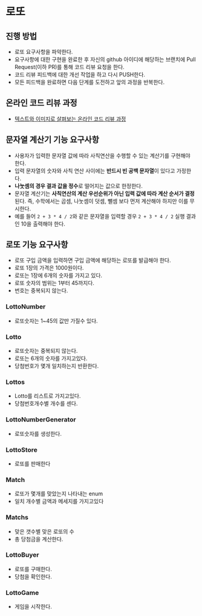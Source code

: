 # 로또
## 진행 방법
* 로또 요구사항을 파악한다.
* 요구사항에 대한 구현을 완료한 후 자신의 github 아이디에 해당하는 브랜치에 Pull Request(이하 PR)를 통해 코드 리뷰 요청을 한다.
* 코드 리뷰 피드백에 대한 개선 작업을 하고 다시 PUSH한다.
* 모든 피드백을 완료하면 다음 단계를 도전하고 앞의 과정을 반복한다.

## 온라인 코드 리뷰 과정
* [텍스트와 이미지로 살펴보는 온라인 코드 리뷰 과정](https://github.com/next-step/nextstep-docs/tree/master/codereview)

## 문자열 계산기 기능 요구사항
* 사용자가 입력한 문자열 값에 따라 사칙연산을 수행할 수 있는 계산기를 구현해야 한다.
* 입력 문자열의 숫자와 사칙 연산 사이에는 **반드시 빈 공백 문자열**이 있다고 가정한다.
* **나눗셈의 경우 결과 값을 정수**로 떨어지는 값으로 한정한다.
* 문자열 계산기는 **사칙연산의 계산 우선순위가 아닌 입력 값에 따라 계산 순서가 결정**된다. 즉, 수학에서는 곱셈, 나눗셈이 덧셈, 뺄셈 보다 먼저 계산해야 하지만 이를 무시한다.
* 예를 들어 `2 + 3 * 4 / 2`와 같은 문자열을 입력할 경우 `2 + 3 * 4 / 2` 실행 결과인 10을 출력해야 한다.

## 로또 기능 요구사항
* 로또 구입 금액을 입력하면 구입 금액에 해당하는 로또를 발급해야 한다.
* 로또 1장의 가격은 1000원이다.
* 로또는 1장에 6개의 숫자를 가지고 있다.
* 로또 숫자의 범위는 1부터 45까지다.
* 번호는 중복되지 않는다.

### LottoNumber
* 로또숫자는 1~45의 값만 가질수 있다.

### Lotto
* 로또숫자는 중복되지 않는다.
* 로또는 6개의 숫자를 가지고있다.
* 당첨번호가 몇개 일치하는지 반환한다.

### Lottos
* Lotto를 리스트로 가지고있다.
* 당첨번호개수별 개수를 센다.

### LottoNumberGenerator
* 로또숫자를 생성한다.

### LottoStore
* 로또를 판매한다

### Match
* 로또가 몇개를 맞았는지 나타내는 enum
* 일치 개수별 금액과 메세지를 가지고있다

### Matchs
* 맞은 갯수별 맞은 로또의 수
* 총 당첨금을 계산한다.

### LottoBuyer
* 로또를 구매한다.
* 당첨을 확인한다.

### LottoGame
* 게임을 시작한다.